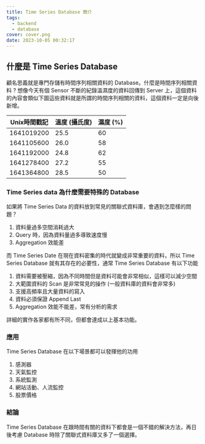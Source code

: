 ```yaml
---
title: Time Series Database 簡介
tags:
  - backend
  - database
cover: cover.png
date: 2023-10-05 00:32:17
---
```


## 什麼是 Time Series Database

顧名思義就是專門存儲有時間序列相關資料的 Database。什麼是時間序列相關資料 ? 想像今天有個 Sensor 不斷的紀錄溫濕度的資料回傳到 Server 上，這個資料的內容會類似下圖這些資料就是所謂的時間序列相關的資料，這個資料一定是向後新增。

| Unix時間戳記  | 溫度 (攝氏度) | 濕度 (%) |
|----------------|---------------|----------|
| 1641019200     | 25.5          | 60       |
| 1641105600     | 26.0          | 58       |
| 1641192000     | 24.8          | 62       |
| 1641278400     | 27.2          | 55       |
| 1641364800     | 28.5          | 50       |

### Time Series data 為什麼需要特殊的 Database

如果將 Time Series Data 的資料放到常見的關聯式資料庫，會遇到怎麼樣的問題？

1. 資料量過多空間消耗過大
2. Query 時，因為資料量過多導致速度慢
3. Aggregation 效能差

而 Time Series Date 在現在資料密集的時代就變成非常重要的資料，所以 Time Series Database 就有其存在的必要性，通常 Time Series Database 有以下功能

1. 資料需要被壓縮，因為不同時間但是資料可能會非常相似，這樣可以減少空間
2. 大範圍資料的 Scan 是非常常見的操作 (一般資料庫的資料會非常多)
3. 支援高頻率且大量資料的寫入
4. 資料必須保證 Append Last
5. Aggregation 效能不能差，常有分析的需求

詳細的實作各家都有所不同，但都會達成以上基本功能。


### 應用

Time Series Database 在以下場景都可以發揮他的功用

1. 感測器
2. 天氣監控  
3. 系統監測
4. 網站活動、人流監控
5. 股票價格

### 結論

Time Series Database 在跟時間有關的資料下都會是一個不錯的解決方法，再日後考慮 Database 時除了關聯式資料庫又多了一個選擇。
